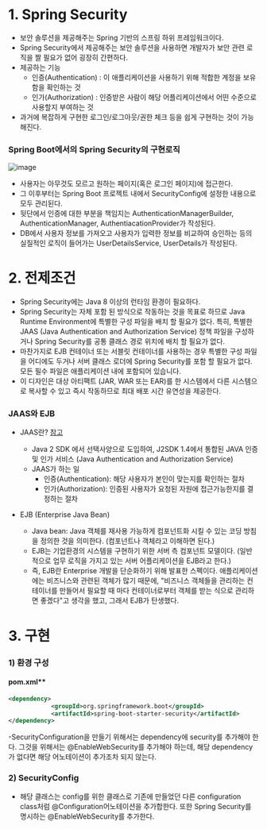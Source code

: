 # 1. Spring Security
- 보안 솔루션을 제공해주는 Spring 기반의 스프링 하위 프레임워크이다.
- Spring Security에서 제공해주는 보안 솔루션을 사용하면 개발자가 보안 관련 로직을 짤 필요가 없어 굉장히 간편하다.
- 제공하는 기능
  - 인증(Authentication) : 이 애플리케이션을 사용하기 위해 적합한 계정을 보유함을 확인하는 것
  - 인가(Authorization) : 인증받은 사람이 해당 어플리케이션에서 어떤 수준으로 사용할지 부여하는 것
- 과거에 복잡하게 구현한 로그인/로그아웃/권한 체크 등을 쉽게 구현하는 것이 가능해진다.
### Spring Boot에서의 Spring Security의 구현로직
![image](https://user-images.githubusercontent.com/50271884/100979356-feb38600-3586-11eb-9596-6bea6290cb72.png)
- 사용자는 아무것도 모르고 원하는 페이지(혹은 로그인 페이지)에 접근한다.
- 그 이후부터는 Spring Boot 프로젝트 내에서 SecurityConfig에 설정한 내용으로 모두 관리된다.
- 뒷단에서 인증에 대한 부분을 책임지는 AuthenticationManagerBuilder, AuthenticationManager, AuthentiacationProvider가 작성된다.
- DB에서 사용자 정보를 가져오고 사용자가 입력한 정보를 비교하여 승인하는 등의 실질적인 로직이 들어가는 UserDetailsService, UserDetails가 작성된다.

# 2. 전제조건
- Spring Security에는 Java 8 이상의 런타임 환경이 필요하다.
- Spring Security는 자체 포함 된 방식으로 작동하는 것을 목표로 하므로 Java Runtime Environment에 특별한 구성 파일을 배치 할 필요가 없다. 
  특히, 특별한 JAAS (Java Authentication and Authorization Service) 정책 파일을 구성하거나 Spring Security를 공통 클래스 경로 위치에 배치 할 필요가 없다.
- 마찬가지로 EJB 컨테이너 또는 서블릿 컨테이너를 사용하는 경우 특별한 구성 파일을 어디에도 두거나 서버 클래스 로더에 Spring Security를 포함 할 필요가 없다. 
  모든 필수 파일은 애플리케이션 내에 포함되어 있습니다.
- 이 디자인은 대상 아티팩트 (JAR, WAR 또는 EAR)를 한 시스템에서 다른 시스템으로 복사할 수 있고 즉시 작동하므로 최대 배포 시간 유연성을 제공한다.

### JAAS와 EJB
- JAAS란? [참고](https://docs.oracle.com/javase/7/docs/technotes/guides/security/jaas/JAASRefGuide.html)
  - Java 2 SDK 에서 선택사양으로 도입하여, J2SDK 1.4에서 통합된 JAVA 인증 및 인가 서비스 (Java Authentication and Authorization Service)
  - JAAS가 하는 일
    - 인증(Authentication): 해당 사용자가 본인이 맞는지를 확인하는 절차
    - 인가(Authorization): 인증된 사용자가 요청된 자원에 접근가능한지를 결정하는 절차

- EJB (Enterprise Java Bean)
  - Java bean: Java 객체를 재사용 가능하게 컴포넌트화 시킬 수 있는 코딩 방침을 정의한 것을 의미한다. (컴포넌트나 객체라고 이해하면 된다.)
  - EJB는 기업환경의 시스템을 구현하기 위한 서버 측 컴포넌트 모델이다. (일반적으로 업무 로직을 가지고 있는 서버 어플리케이션을 EJB라고 한다.)
  - 즉, EJB란 Enterprise 개발을 단순화하기 위해 발표한 스펙이다. 애플리케이션에는 비즈니스와 관련된 객체가 많기 때문에, "비즈니스 객체들을 관리하는 컨테이너를 만들어서 필요할 때 마다 컨테이너로부터 객체를 받는 식으로 관리하면 좋겠다"고 생각을 했고, 그래서 EJB가 탄생했다.

# 3. 구현
### 1) 환경 구성
#### pom.xml**
```xml
<dependency>
			<groupId>org.springframework.boot</groupId>
			<artifactId>spring-boot-starter-security</artifactId>
</dependency>
```
-SecurityConfiguration을 만들기 위해서는 dependency에 security를 추가해야 한다. 그것을 위해서는 @EnableWebSecurity를 추가해야 하는데, 해당 dependency가 없다면 해당 어노테이션이 추가조차 되지 않는다. 

### 2) SecurityConfig
- 해당 클래스는 config를 위한 클래스로 기존에 만들었던 다른 configuration class처럼 @Configuration어노테이션을 추가합한다. 또한 Spring Security를 명시하는 @EnableWebSecurity를 추가한다.
